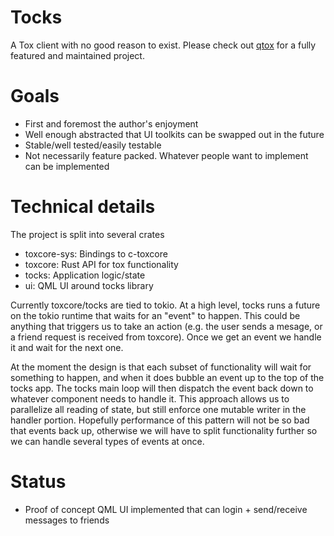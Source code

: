 # Tocks

A Tox client with no good reason to exist. Please check out [qtox](https://github.com/qTox/qTox) for a fully featured and maintained project.

# Goals

* First and foremost the author's enjoyment
* Well enough abstracted that UI toolkits can be swapped out in the future
* Stable/well tested/easily testable
* Not necessarily feature packed. Whatever people want to implement can be implemented

# Technical details

The project is split into several crates
* toxcore-sys: Bindings to c-toxcore
* toxcore: Rust API for tox functionality
* tocks: Application logic/state
* ui: QML UI around tocks library

Currently toxcore/tocks are tied to tokio. At a high level, tocks runs a future on the tokio runtime that waits for an "event" to happen. This could be anything that triggers us to take an action (e.g. the user sends a mesage, or a friend request is received from toxcore). Once we get an event we handle it and wait for the next one.

At the moment the design is that each subset of functionality will wait for something to happen, and when it does bubble an event up to the top of the tocks app. The tocks main loop will then dispatch the event back down to whatever component needs to handle it. This approach allows us to parallelize all reading of state, but still enforce one mutable writer in the handler portion. Hopefully performance of this pattern will not be so bad that events back up, otherwise we will have to split functionality further so we can handle several types of events at once.

# Status

* Proof of concept QML UI implemented that can login + send/receive messages to friends
